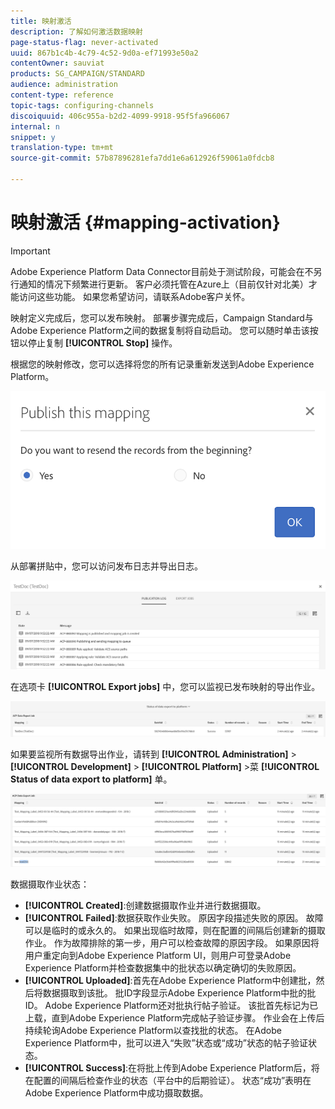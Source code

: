 ```yaml
---
title: 映射激活
description: 了解如何激活数据映射
page-status-flag: never-activated
uuid: 867b1c4b-4c79-4c52-9d0a-ef71993e50a2
contentOwner: sauviat
products: SG_CAMPAIGN/STANDARD
audience: administration
content-type: reference
topic-tags: configuring-channels
discoiquuid: 406c955a-b2d2-4099-9918-95f5fa966067
internal: n
snippet: y
translation-type: tm+mt
source-git-commit: 57b87896281efa7dd1e6a612926f59061a0fdcb8

---
```



# 映射激活 {#mapping-activation}

>[!IMPORTANT]
>
>Adobe Experience Platform Data Connector目前处于测试阶段，可能会在不另行通知的情况下频繁进行更新。 客户必须托管在Azure上（目前仅针对北美）才能访问这些功能。 如果您希望访问，请联系Adobe客户关怀。

映射定义完成后，您可以发布映射。 部署步骤完成后，Campaign Standard与Adobe Experience Platform之间的数据复制将自动启动。 您可以随时单击该按钮以停止复制 **[!UICONTROL Stop]** 操作。

根据您的映射修改，您可以选择将您的所有记录重新发送到Adobe Experience Platform。

![](assets/aep_publishmapping.png)

从部署拼贴中，您可以访问发布日志并导出日志。

![](assets/aep_publog.png)

在选项卡 **[!UICONTROL Export jobs]** 中，您可以监视已发布映射的导出作业。

![](assets/aep_jobstatus.png)

如果要监视所有数据导出作业，请转到 **[!UICONTROL Administration]** > **[!UICONTROL Development]** > **[!UICONTROL Platform]** >菜 **[!UICONTROL Status of data export to platform]** 单。

![](assets/aep_statusmapping.png)

数据摄取作业状态：

* **[!UICONTROL Created]**:创建数据摄取作业并进行数据摄取。
* **[!UICONTROL Failed]**:数据获取作业失败。 原因字段描述失败的原因。 故障可以是临时的或永久的。 如果出现临时故障，则在配置的间隔后创建新的摄取作业。 作为故障排除的第一步，用户可以检查故障的原因字段。 如果原因将用户重定向到Adobe Experience Platform UI，则用户可登录Adobe Experience Platform并检查数据集中的批状态以确定确切的失败原因。
* **[!UICONTROL Uploaded]**:首先在Adobe Experience Platform中创建批，然后将数据摄取到该批。 批ID字段显示Adobe Experience Platform中批的批ID。 Adobe Experience Platform还对批执行帖子验证。 该批首先标记为已上载，直到Adobe Experience Platform完成帖子验证步骤。 作业会在上传后持续轮询Adobe Experience Platform以查找批的状态。 在Adobe Experience Platform中，批可以进入“失败”状态或“成功”状态的帖子验证状态。
* **[!UICONTROL Success]**:在将批上传到Adobe Experience Platform后，将在配置的间隔后检查作业的状态（平台中的后期验证）。 状态“成功”表明在Adobe Experience Platform中成功摄取数据。

